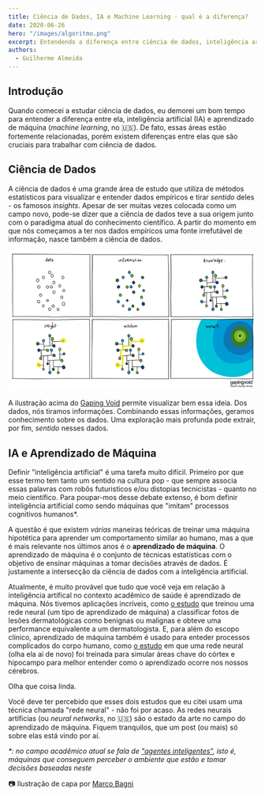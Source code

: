 ```yaml
---
title: Ciência de Dados, IA e Machine Learning - qual é a diferença?
date: 2020-06-26
hero: "/images/algoritmo.png"
excerpt: Entendendo a diferença entre ciência de dados, inteligência artificial e aprendizado de máquina
authors:
  - Guilherme Almeida
---
```


## Introdução

Quando comecei a estudar ciência de dados, eu demorei um bom tempo para entender a diferença entre ela, inteligência artificial (IA) e aprendizado de máquina (_machine learning_, no 🇺🇸). De fato, essas áreas estão fortemente relacionadas, porém existem diferenças entre elas que são cruciais para trabalhar com ciência de dados.

## Ciência de Dados

A ciência de dados é uma grande área de estudo que utiliza de métodos estatísticos para visualizar e entender dados empíricos e tirar _sentido_ deles - os famosos _insights_. Apesar de ser muitas vezes colocada como um campo novo, pode-se dizer que a ciência de dados teve a sua origem junto com o paradigma atual do conhecimento científico. A partir do momento em que nós começamos a ter nos dados empíricos uma fonte irrefutável de informação, nasce também a ciência de dados. 

![Test](/images/data-information.jpg)

A ilustração acima do [Gaping Void](https://www.gapingvoid.com/blog/brand/gapingvoid/) permite visualizar bem essa ideia. Dos dados, nós tiramos informações. Combinando essas informações, geramos conhecimento sobre os dados. Uma exploração mais profunda pode extrair, por fim, _sentido_ nesses dados.

## IA e Aprendizado de Máquina

Definir "inteligência artificial" é uma tarefa muito difícil. Primeiro por que esse termo tem tanto um sentido na cultura pop - que sempre associa essas palavras com robôs futuristicos e/ou distopias tecnicistas - quanto no meio científico. Para poupar-mos desse debate extenso, é bom definir inteligência artificial como sendo máquinas que "imitam" processos cognitivos humanos*.


A questão é que existem _várias_ maneiras teóricas de treinar uma máquina hipotética para aprender um comportamento similar ao humano, mas a que é mais relevante nos últimos anos é o **aprendizado de máquina**. O aprendizado de máquina é o conjunto de técnicas estatísticas com o objetivo de ensinar máquinas a tomar decisões através de dados. É justamente a intersecção da ciência de dados com a inteligência artificial.


Atualmente, é muito provável que tudo que você veja em relação à inteligência artifical no contexto acadêmico de saúde é aprendizado de máquina. Nós tivemos aplicações incríveis, como [o estudo](https://www.nature.com/articles/nature21056) que treinou uma rede neural (um tipo de aprendizado de máquina) a classificar fotos de lesões dermatológicas como benignas ou malignas e obteve uma performance equivalente a um dermatologista. E, para além do escopo clínico, aprendizado de máquina também é usado para enteder processos complicados do corpo humano, como [o estudo](https://www.sleepandcognition.org/Schapiro_etal_PhilTrans_2016.pdf) em que uma rede neural (olha ela aí de novo) foi treinada para simular áreas chave do córtex e hipocampo para melhor entender como o aprendizado ocorre nos nossos cérebros.


Olha que coisa linda.


Você deve ter percebido que esses dois estudos que eu citei usam uma técnica chamada "rede neural" - não foi por acaso. As redes neurais artificias (ou _neural networks_, no 🇺🇸) são o estado da arte no campo do aprendizado de máquina. Fiquem tranquilos, que um post (ou mais) só sobre elas está vindo por aí.


_*: no campo acadêmico atual se fala de ["agentes inteligentes"](https://archive.org/details/computationalint00pool), isto é, máquinas que conseguem perceber o ambiente que estão e tomar decisões baseadas neste_ 


📷 Ilustração de capa por [Marco Bagni](https://www.behance.net/lostconversation)